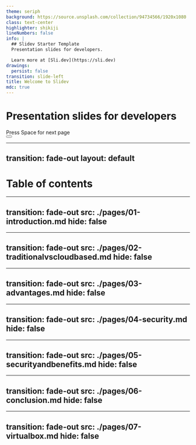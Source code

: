 ```yaml
---
theme: seriph
background: https://source.unsplash.com/collection/94734566/1920x1080
class: text-center
highlighter: shikiji
lineNumbers: false
info: |
  ## Slidev Starter Template
  Presentation slides for developers.

  Learn more at [Sli.dev](https://sli.dev)
drawings:
  persist: false
transition: slide-left
title: Welcome to Slidev
mdc: true
---
```


# Presentation slides for developers

<div class="pt-12">
  <span @click="$slidev.nav.next" class="px-2 py-1 rounded cursor-pointer" hover="bg-white bg-opacity-10">
    Press Space for next page <carbon:arrow-right class="inline"/>
  </span>
</div>

<div class="abs-br m-6 flex gap-2">
  <button @click="$slidev.nav.openInEditor()" title="Open in Editor" class="text-xl slidev-icon-btn opacity-50 !border-none !hover:text-white">
    <carbon:edit />
  </button>
  <a href="https://github.com/slidevjs/slidev" target="_blank" alt="GitHub" title="Open in GitHub"
    class="text-xl slidev-icon-btn opacity-50 !border-none !hover:text-white">
    <carbon-logo-github />
  </a>
</div>

<!--
The last comment block of each slide will be treated as slide notes. It will be visible and editable in Presenter Mode along with the slide. [Read more in the docs](https://sli.dev/guide/syntax.html#notes)
-->

---
transition: fade-out
layout: default
---

# Table of contents

<Toc maxDepth="2"></Toc>

---
transition: fade-out
src: ./pages/01-introduction.md
hide: false
---

---
transition: fade-out
src: ./pages/02-traditionalvscloudbased.md
hide: false
---

---
transition: fade-out
src: ./pages/03-advantages.md
hide: false
---

---
transition: fade-out
src: ./pages/04-security.md
hide: false
---

---
transition: fade-out
src: ./pages/05-securityandbenefits.md
hide: false
---

---
transition: fade-out
src: ./pages/06-conclusion.md
hide: false
---

---
transition: fade-out
src: ./pages/07-virtualbox.md
hide: false
---